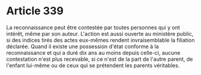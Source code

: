 # Article 339

La reconnaissance peut être contestée par toutes personnes qui y ont intérêt, même par son auteur.   L'action est aussi ouverte au ministère public, si des indices tirés des actes eux-mêmes rendent invraisemblable la filiation déclarée.   Quand il existe une possession d'état conforme à la reconnaissance et qui a duré dix ans au moins depuis celle-ci, aucune contestation n'est plus recevable, si ce n'est de la part de l'autre parent, de l'enfant lui-même ou de ceux qui se prétendent les parents véritables.
